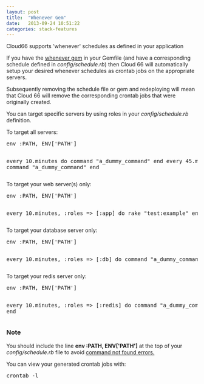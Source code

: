 ```yaml
---
layout: post
title:  "Whenever Gem"
date:   2013-09-24 10:51:22
categories: stack-features
---
```


<p class="lead">Cloud66 supports 'whenever' schedules as defined in your application</p>

<p>If you have the <a href="https://github.com/javan/whenever" target="_blank">whenever gem</a> in your Gemfile (and have a corresponding schedule defined in <i>config/schedule.rb</i>) then Cloud 66 will automatically setup your desired whenever schedules as crontab jobs on the appropriate servers.</p>
<p>Subsequently removing the schedule file or gem and redeploying will mean that Cloud 66 will remove the corresponding crontab jobs that were originally created.</p>

<p>You can target specific servers by using roles in your <i>config/schedule.rb</i> definition.</p>
<p>To target all servers:</p>
<pre class='terminal-commands'>
env :PATH, ENV['PATH']

every 10.minutes do
  command "a_dummy_command"
end
every 45.minutes do
  command "a_dummy_command"
end
</pre>

<p>To target your web server(s) only:</p>
<pre class='terminal-commands'>
env :PATH, ENV['PATH']

every 10.minutes, :roles => [:app] do
  rake "test:example"
end
</pre>

<p>To target your database server only:</p>
<pre class='terminal-commands'>
env :PATH, ENV['PATH']

every 10.minutes, :roles => [:db] do
  command "a_dummy_command"
end
</pre>

<p>To target your redis server only:</p>
<pre class='terminal-commands'>
env :PATH, ENV['PATH']

every 10.minutes, :roles => [:redis] do
  command "a_dummy_command"
end
</pre>

<div class="notice">
 	<h3>Note</h3>
 	<p>You should include the line <b>env :PATH, ENV['PATH']</b> at the top of your <i>config/schedule.rb</i> file to avoid <a href="/help/whenever_errors">command not found errors.</a>
 	</p>
 </div>

<p>You can view your generated crontab jobs with:</p>
<pre class='terminal-commands'>crontab -l</pre>

